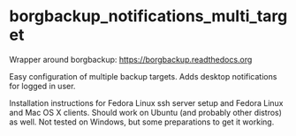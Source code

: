 borgbackup_notifications_multi_target
=====================================

Wrapper around borgbackup: https://borgbackup.readthedocs.org

Easy configuration of multiple backup targets.
Adds desktop notifications for logged in user.

Installation instructions for Fedora Linux ssh server setup and Fedora Linux and Mac OS X clients.
Should work on Ubuntu (and probably other distros) as well.
Not tested on Windows, but some preparations to get it working.
